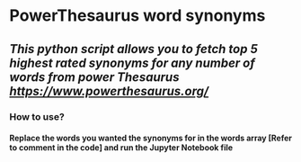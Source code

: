 # **PowerThesaurus word synonyms**

## _This python script allows you to fetch top 5 highest rated synonyms for any number of words from power Thesaurus https://www.powerthesaurus.org/_

### **How to use?**

#### Replace the words you wanted the synonyms for in the **words array** [Refer to comment in the code] and run the Jupyter Notebook file